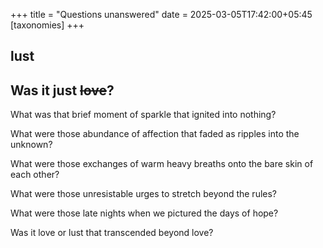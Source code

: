 +++
title = "Questions unanswered"
date = 2025-03-05T17:42:00+05:45
[taxonomies]
+++
##                lust
## Was it just ~~love~~?

What was that brief moment of sparkle that ignited into nothing?

What were those abundance of affection that faded as ripples into the unknown? 

What were those exchanges of warm heavy breaths onto the bare skin of each other? 

What were those unresistable urges to stretch beyond the rules? 

What were those late nights when we pictured the days of hope? 

Was it love or lust that transcended beyond love?
